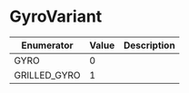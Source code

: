 # GyroVariant

| Enumerator    | Value | Description |
| ------------- | ----- | ----------- |
| GYRO          | 0     |             |
| GRILLED\_GYRO | 1     |             |
